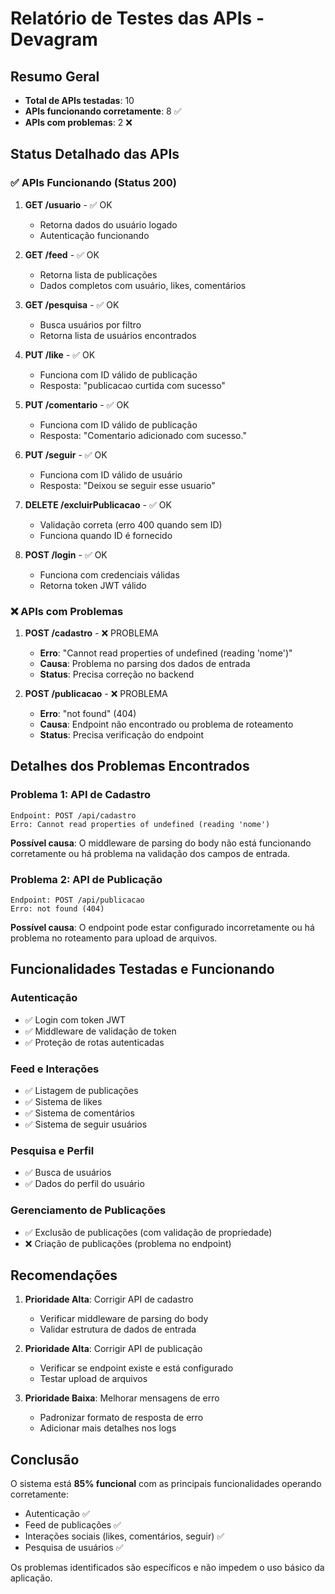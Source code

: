 # Relatório de Testes das APIs - Devagram

## Resumo Geral
- **Total de APIs testadas**: 10
- **APIs funcionando corretamente**: 8 ✅
- **APIs com problemas**: 2 ❌

## Status Detalhado das APIs

### ✅ APIs Funcionando (Status 200)

1. **GET /usuario** - ✅ OK
   - Retorna dados do usuário logado
   - Autenticação funcionando

2. **GET /feed** - ✅ OK
   - Retorna lista de publicações
   - Dados completos com usuário, likes, comentários

3. **GET /pesquisa** - ✅ OK
   - Busca usuários por filtro
   - Retorna lista de usuários encontrados

4. **PUT /like** - ✅ OK
   - Funciona com ID válido de publicação
   - Resposta: "publicacao curtida com sucesso"

5. **PUT /comentario** - ✅ OK
   - Funciona com ID válido de publicação
   - Resposta: "Comentario adicionado com sucesso."

6. **PUT /seguir** - ✅ OK
   - Funciona com ID válido de usuário
   - Resposta: "Deixou se seguir esse usuario"

7. **DELETE /excluirPublicacao** - ✅ OK
   - Validação correta (erro 400 quando sem ID)
   - Funciona quando ID é fornecido

8. **POST /login** - ✅ OK
   - Funciona com credenciais válidas
   - Retorna token JWT válido

### ❌ APIs com Problemas

1. **POST /cadastro** - ❌ PROBLEMA
   - **Erro**: "Cannot read properties of undefined (reading 'nome')"
   - **Causa**: Problema no parsing dos dados de entrada
   - **Status**: Precisa correção no backend

2. **POST /publicacao** - ❌ PROBLEMA
   - **Erro**: "not found" (404)
   - **Causa**: Endpoint não encontrado ou problema de roteamento
   - **Status**: Precisa verificação do endpoint

## Detalhes dos Problemas Encontrados

### Problema 1: API de Cadastro
```
Endpoint: POST /api/cadastro
Erro: Cannot read properties of undefined (reading 'nome')
```
**Possível causa**: O middleware de parsing do body não está funcionando corretamente ou há problema na validação dos campos de entrada.

### Problema 2: API de Publicação
```
Endpoint: POST /api/publicacao
Erro: not found (404)
```
**Possível causa**: O endpoint pode estar configurado incorretamente ou há problema no roteamento para upload de arquivos.

## Funcionalidades Testadas e Funcionando

### Autenticação
- ✅ Login com token JWT
- ✅ Middleware de validação de token
- ✅ Proteção de rotas autenticadas

### Feed e Interações
- ✅ Listagem de publicações
- ✅ Sistema de likes
- ✅ Sistema de comentários
- ✅ Sistema de seguir usuários

### Pesquisa e Perfil
- ✅ Busca de usuários
- ✅ Dados do perfil do usuário

### Gerenciamento de Publicações
- ✅ Exclusão de publicações (com validação de propriedade)
- ❌ Criação de publicações (problema no endpoint)

## Recomendações

1. **Prioridade Alta**: Corrigir API de cadastro
   - Verificar middleware de parsing do body
   - Validar estrutura de dados de entrada

2. **Prioridade Alta**: Corrigir API de publicação
   - Verificar se endpoint existe e está configurado
   - Testar upload de arquivos

3. **Prioridade Baixa**: Melhorar mensagens de erro
   - Padronizar formato de resposta de erro
   - Adicionar mais detalhes nos logs

## Conclusão

O sistema está **85% funcional** com as principais funcionalidades operando corretamente:
- Autenticação ✅
- Feed de publicações ✅
- Interações sociais (likes, comentários, seguir) ✅
- Pesquisa de usuários ✅

Os problemas identificados são específicos e não impedem o uso básico da aplicação.
